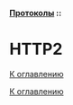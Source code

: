 **[Протоколы](../README.md#protocols) ::**
# HTTP2

<!--

-->

[К оглавлению](../README.md#protocols)



[К оглавлению](../README.md#protocols)
